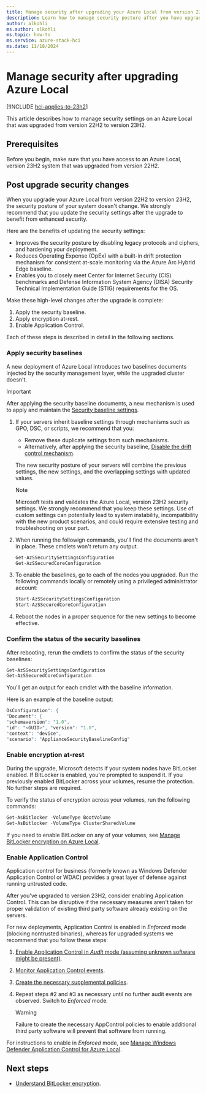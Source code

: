 ```yaml
---
title: Manage security after upgrading your Azure Local from version 22H2 to version 23H2.
description: Learn how to manage security posture after you have upgraded Azure Local to version 23H2.
author: alkohli
ms.author: alkohli
ms.topic: how-to
ms.service: azure-stack-hci
ms.date: 11/18/2024
---
```


# Manage security after upgrading Azure Local

[!INCLUDE [hci-applies-to-23h2](../includes/hci-applies-to-23h2.md)]

This article describes how to manage security settings on an Azure Local that was upgraded from version 22H2 to version 23H2.

## Prerequisites

Before you begin, make sure that you have access to an Azure Local, version 23H2 system that was upgraded from version 22H2.

## Post upgrade security changes

When you upgrade your Azure Local from version 22H2 to version 23H2, the security posture of your system doesn't change. We strongly recommend that you update the security settings after the upgrade to benefit from enhanced security.

Here are the benefits of updating the security settings:

- Improves the security posture by disabling legacy protocols and ciphers, and hardening your deployment.
- Reduces Operating Expense (OpEx) with a built-in drift protection mechanism for consistent at-scale monitoring via the Azure Arc Hybrid Edge baseline.
- Enables you to closely meet Center for Internet Security (CIS) benchmarks and Defense Information System Agency (DISA) Security Technical Implementation Guide (STIG) requirements for the OS.

Make these high-level changes after the upgrade is complete:

1. Apply the security baseline.
1. Apply encryption at-rest.
1. Enable Application Control.

Each of these steps is described in detail in the following sections.

### Apply security baselines

A new deployment of Azure Local introduces two baselines documents injected by the security management layer, while the upgraded cluster doesn't.

> [!IMPORTANT]
> After applying the security baseline documents, a new mechanism is used to apply and maintain the [Security baseline settings](https://aka.ms/hci-securitybase).

1. If your servers inherit baseline settings through mechanisms such as GPO, DSC, or scripts, we recommend that you:

    - Remove these duplicate settings from such mechanisms.
    - Alternatively, after applying the security baseline, [Disable the drift control mechanism](./manage-secure-baseline.md).

    The new security posture of your servers will combine the previous settings, the new settings, and the overlapping settings with updated values.

    > [!NOTE]
    > Microsoft tests and vaildates the Azure Local, version 23H2 security settings. We strongly recommend that you keep these settings. Use of custom settings can potentially lead to system instability, incompatibility with the new product scenarios, and could require extensive testing and troubleshooting on your part.

1. When running the followign commands, you'll find the documents aren't in place. These cmdlets won't return any output.

    ```powershell
    Get-AzSSecuritySettingsConfiguration
    Get-AzSSecuredCoreConfiguration
    ```

1. To enable the baselines, go to each of the nodes you upgraded. Run the following commands locally or remotely using a privileged administrator account:

    ```powershell
    Start-AzSSecuritySettingsConfiguration
    Start-AzSSecuredCoreConfiguration
    ```

1. Reboot the nodes in a proper sequence for the new settings to become effective.

### Confirm the status of the security baselines

After rebooting, rerun the cmdlets to confirm the status of the security baselines:

```powershell
Get-AzSSecuritySettingsConfiguration
Get-AzSSecuredCoreConfiguration
```

You'll get an output for each cmdlet with the baseline information.

Here is an example of the baseline output:

```powershell
OsConfiguration": {
"Document": {
"schemaversion": "1.0",
"id": "<GUID>", "version": "1.0",
"context": "device",
"scenario": "ApplianceSecurityBaselineConfig"
```

### Enable encryption at-rest

During the upgrade, Microsoft detects if your system nodes have BitLocker enabled. If BitLocker is enabled, you're prompted to suspend it. If you previously enabled BitLocker across your volumes, resume the protection. No further steps are required.

To verify the status of encryption across your volumes, run the following commands:

```powershell
Get-AsBitlocker -VolumeType BootVolume
Get-AsBitlocker -VolumeType ClusterSharedVolume
```

If you need to enable BitLocker on any of your volumes, see [Manage BitLocker encryption on Azure Local](../manage/manage-bitlocker.md).

### Enable Application Control

Application control for business (formerly known as Windows Defender Application Control or WDAC) provides a great layer of defense against running untrusted code.

After you've upgraded to version 23H2, consider enabling Application Control. This can be disruptive if the necessary measures aren't taken for proper validation of existing third party software already existing on the servers.

For new deployments, Application Control is enabled in *Enforced* mode (blocking nontrusted binaries), whereas for upgraded systems we recommend that you follow these steps:

1. [Enable Application Control in *Audit* mode (assuming unknown software might be present)](./manage-wdac.md#switch-wdac-policy-modes).
1. [Monitor Application Control events](/windows/security/application-security/application-control/app-control-for-business/operations/event-id-explanations).
1. [Create the necessary supplemental policies](./manage-wdac.md#create-a-wdac-supplemental-policy).
1. Repeat steps #2 and #3 as necessary until no further audit events are observed. Switch to *Enforced* mode.

    > [!WARNING]
    > Failure to create the necessary AppControl policies to enable additional third party software will prevent that software from running.

For instructions to enable in *Enforced* mode, see [Manage Windows Defender Application Control for Azure Local](./manage-wdac.md#switch-wdac-policy-modes).

## Next steps

- [Understand BitLocker encryption](../manage/manage-secure-baseline.md).
